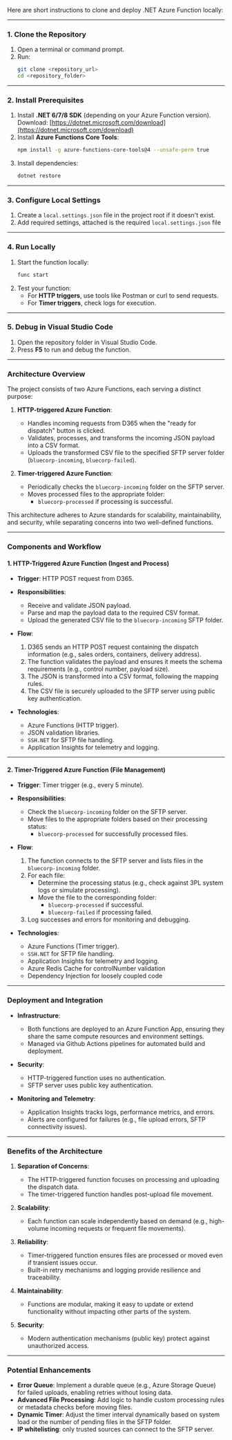 Here are short instructions to clone and deploy .NET Azure Function locally:

---

### **1. Clone the Repository**
1. Open a terminal or command prompt.
2. Run:  
   ```bash
   git clone <repository_url>
   cd <repository_folder>
   ```

---

### **2. Install Prerequisites**
1. Install **.NET 6/7/8 SDK** (depending on your Azure Function version).  
   Download: [https://dotnet.microsoft.com/download](https://dotnet.microsoft.com/download)  
2. Install **Azure Functions Core Tools**:  
   ```bash
   npm install -g azure-functions-core-tools@4 --unsafe-perm true
   ```
3. Install dependencies:  
   ```bash
   dotnet restore
   ```

---

### **3. Configure Local Settings**
1. Create a `local.settings.json` file in the project root if it doesn't exist.
2. Add required settings, attached is the required `local.settings.json` file

---

### **4. Run Locally**
1. Start the function locally:  
   ```bash
   func start
   ```
2. Test your function:
   - For **HTTP triggers**, use tools like Postman or curl to send requests.
   - For **Timer triggers**, check logs for execution.

---

### **5. Debug in Visual Studio Code**
1. Open the repository folder in Visual Studio Code.
3. Press **F5** to run and debug the function.

---

### **Architecture Overview**

The project consists of two Azure Functions, each serving a distinct purpose:

1. **HTTP-triggered Azure Function**:
   - Handles incoming requests from D365 when the "ready for dispatch" button is clicked.
   - Validates, processes, and transforms the incoming JSON payload into a CSV format.
   - Uploads the transformed CSV file to the specified SFTP server folder (`bluecorp-incoming`, `bluecorp-failed`).

2. **Timer-triggered Azure Function**:
   - Periodically checks the `bluecorp-incoming` folder on the SFTP server.
   - Moves processed files to the appropriate folder:
     - `bluecorp-processed` if processing is successful.

This architecture adheres to Azure standards for scalability, maintainability, and security, while separating concerns into two well-defined functions.

---

### **Components and Workflow**

#### **1. HTTP-Triggered Azure Function (Ingest and Process)**
   - **Trigger**: HTTP POST request from D365.
   - **Responsibilities**:
     - Receive and validate JSON payload.
     - Parse and map the payload data to the required CSV format.
     - Upload the generated CSV file to the `bluecorp-incoming` SFTP folder.

   - **Flow**:
     1. D365 sends an HTTP POST request containing the dispatch information (e.g., sales orders, containers, delivery address).
     2. The function validates the payload and ensures it meets the schema requirements (e.g., control number, payload size).
     3. The JSON is transformed into a CSV format, following the mapping rules.
     4. The CSV file is securely uploaded to the SFTP server using public key authentication.

   - **Technologies**:
     - Azure Functions (HTTP trigger).
     - JSON validation libraries.
     - `SSH.NET` for SFTP file handling.
     - Application Insights for telemetry and logging.

---

#### **2. Timer-Triggered Azure Function (File Management)**
   - **Trigger**: Timer trigger (e.g., every 5 minute).
   - **Responsibilities**:
     - Check the `bluecorp-incoming` folder on the SFTP server.
     - Move files to the appropriate folders based on their processing status:
       - `bluecorp-processed` for successfully processed files.

   - **Flow**:
     1. The function connects to the SFTP server and lists files in the `bluecorp-incoming` folder.
     2. For each file:
        - Determine the processing status (e.g., check against 3PL system logs or simulate processing).
        - Move the file to the corresponding folder:
          - `bluecorp-processed` if successful.
          - `bluecorp-failed` if processing failed.
     3. Log successes and errors for monitoring and debugging.

   - **Technologies**:
     - Azure Functions (Timer trigger).
     - `SSH.NET` for SFTP file handling.
     - Application Insights for telemetry and logging.
     - Azure Redis Cache for controlNumber validation
     - Dependency Injection for loosely coupled code

---

### **Deployment and Integration**

- **Infrastructure**: 
  - Both functions are deployed to an Azure Function App, ensuring they share the same compute resources and environment settings.
  - Managed via Github Actions pipelines for automated build and deployment.

- **Security**:
  - HTTP-triggered function uses no authentication.
  - SFTP server uses public key authentication.

- **Monitoring and Telemetry**:
  - Application Insights tracks logs, performance metrics, and errors.
  - Alerts are configured for failures (e.g., file upload errors, SFTP connectivity issues).

---

### **Benefits of the Architecture**

1. **Separation of Concerns**:
   - The HTTP-triggered function focuses on processing and uploading the dispatch data.
   - The timer-triggered function handles post-upload file movement.

2. **Scalability**:
   - Each function can scale independently based on demand (e.g., high-volume incoming requests or frequent file movements).

3. **Reliability**:
   - Timer-triggered function ensures files are processed or moved even if transient issues occur.
   - Built-in retry mechanisms and logging provide resilience and traceability.

4. **Maintainability**:
   - Functions are modular, making it easy to update or extend functionality without impacting other parts of the system.

5. **Security**:
   - Modern authentication mechanisms (public key) protect against unauthorized access.

---

### **Potential Enhancements**

- **Error Queue**: Implement a durable queue (e.g., Azure Storage Queue) for failed uploads, enabling retries without losing data.
- **Advanced File Processing**: Add logic to handle custom processing rules or metadata checks before moving files.
- **Dynamic Timer**: Adjust the timer interval dynamically based on system load or the number of pending files in the SFTP folder.
- **IP whitelisting**: only trusted sources can connect to the SFTP server.
